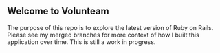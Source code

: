 ## Welcome to Volunteam

The purpose of this repo is to explore the latest version of Ruby on Rails.  Please see my merged branches for more context of how I built this application over time.  This is still a work in progress.  
